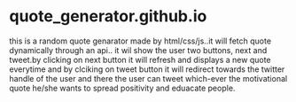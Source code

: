 # quote_generator.github.io
this is a random quote genarator made by html/css/js..it will fetch quote dynamically through an api..
it wil show the user two buttons, next and tweet.by clicking on next button it will refresh and displays a new quote everytime and by clciking on tweet button it will redirect towards the twitter handle
of the user and there the user can tweet which-ever the motivational quote he/she wants to spread positivity and eduacate people.
